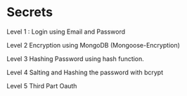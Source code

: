 # Secrets

Level 1 :
Login using Email and Password

Level 2
Encryption using MongoDB (Mongoose-Encryption)

Level 3 
Hashing Password using hash function.

Level 4
Salting and Hashing the password with bcrypt

Level 5
Third Part Oauth
